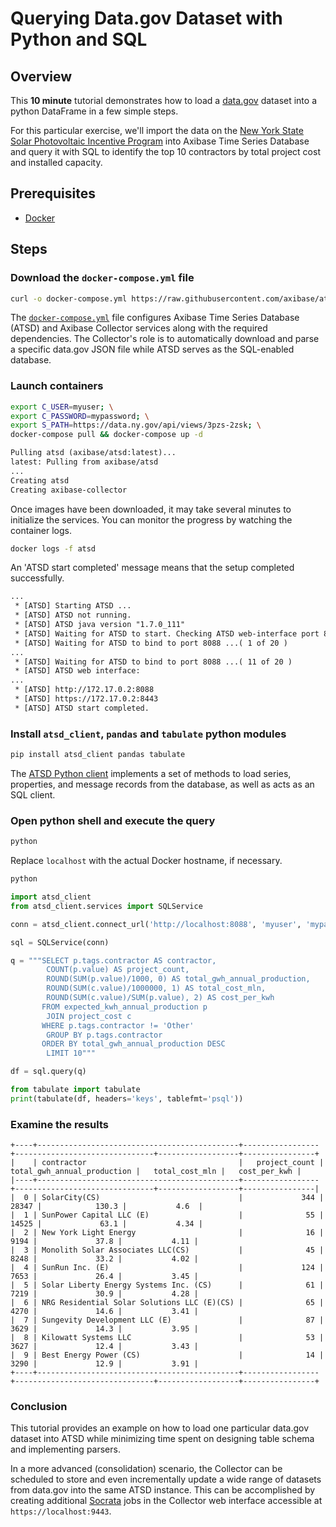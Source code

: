 # Querying Data.gov Dataset with Python and SQL

## Overview

This **10 minute** tutorial demonstrates how to load a [data.gov](https://catalog.data.gov/dataset/solar-photovoltaic-pv-incentive-program-completed-projects-by-city-and-contractor-beginnin) dataset into a python DataFrame in a few simple steps.

For this particular exercise, we'll import the data on the [New York State Solar Photovoltaic Incentive Program](https://www.nyserda.ny.gov/All-Programs/Programs/NY-Sun/Customers) into Axibase Time Series Database and query it with SQL to identify the top 10 contractors by total project cost and installed capacity.

## Prerequisites

* [Docker](https://docs.docker.com/engine/installation/)

## Steps

### Download the `docker-compose.yml` file

```sh
curl -o docker-compose.yml https://raw.githubusercontent.com/axibase/atsd-use-cases/master/SocrataPython/docker-compose.yml
```

The [`docker-compose.yml`](docker-compose.yml) file configures Axibase Time Series Database (ATSD) and Axibase Collector services along with the required dependencies. The Collector's role is to automatically download and parse a specific data.gov JSON file while ATSD serves as the SQL-enabled database.

### Launch containers

```sh
export C_USER=myuser; \
export C_PASSWORD=mypassword; \
export S_PATH=https://data.ny.gov/api/views/3pzs-2zsk; \
docker-compose pull && docker-compose up -d
```

```txt
Pulling atsd (axibase/atsd:latest)...
latest: Pulling from axibase/atsd
...
Creating atsd
Creating axibase-collector
```

Once images have been downloaded, it may take several minutes to initialize the services. You can monitor the progress by watching the container logs.

```sh
docker logs -f atsd
```

An 'ATSD start completed' message means that the setup completed successfully.

```txt
...
 * [ATSD] Starting ATSD ...
 * [ATSD] ATSD not running.
 * [ATSD] ATSD java version "1.7.0_111"
 * [ATSD] Waiting for ATSD to start. Checking ATSD web-interface port 8088 ...
 * [ATSD] Waiting for ATSD to bind to port 8088 ...( 1 of 20 )
...
 * [ATSD] Waiting for ATSD to bind to port 8088 ...( 11 of 20 )
 * [ATSD] ATSD web interface:
...
 * [ATSD] http://172.17.0.2:8088
 * [ATSD] https://172.17.0.2:8443
 * [ATSD] ATSD start completed.
```

### Install `atsd_client`, `pandas` and `tabulate` python modules

```sh
pip install atsd_client pandas tabulate
```

The [ATSD Python client](https://github.com/axibase/atsd-api-python) implements a set of methods to load series, properties, and message records from the database, as well as acts as an SQL client.

### Open python shell and execute the query

```sh
python
```

Replace `localhost` with the actual Docker hostname, if necessary.

```sh
python
```

```python
import atsd_client
from atsd_client.services import SQLService
```

```python
conn = atsd_client.connect_url('http://localhost:8088', 'myuser', 'mypassword')
```

```python
sql = SQLService(conn)
```

```python
q = """SELECT p.tags.contractor AS contractor,
        COUNT(p.value) AS project_count,
        ROUND(SUM(p.value)/1000, 0) AS total_gwh_annual_production,
        ROUND(SUM(c.value)/1000000, 1) AS total_cost_mln,
        ROUND(SUM(c.value)/SUM(p.value), 2) AS cost_per_kwh
       FROM expected_kwh_annual_production p
        JOIN project_cost c
       WHERE p.tags.contractor != 'Other'
        GROUP BY p.tags.contractor
       ORDER BY total_gwh_annual_production DESC
        LIMIT 10"""
```

```python
df = sql.query(q)
```

```python
from tabulate import tabulate
print(tabulate(df, headers='keys', tablefmt='psql'))
```

### Examine the results

```ls
+----+---------------------------------------------+-----------------+-------------------------------+------------------+----------------+
|    | contractor                                  |   project_count |   total_gwh_annual_production |   total_cost_mln |   cost_per_kwh |
|----+---------------------------------------------+-----------------+-------------------------------+------------------+----------------|
|  0 | SolarCity(CS)                               |             344 |                         28347 |            130.3 |           4.6  |
|  1 | SunPower Capital LLC (E)                    |              55 |                         14525 |             63.1 |           4.34 |
|  2 | New York Light Energy                       |              16 |                          9194 |             37.8 |           4.11 |
|  3 | Monolith Solar Associates LLC(CS)           |              45 |                          8248 |             33.2 |           4.02 |
|  4 | SunRun Inc. (E)                             |             124 |                          7653 |             26.4 |           3.45 |
|  5 | Solar Liberty Energy Systems Inc. (CS)      |              61 |                          7219 |             30.9 |           4.28 |
|  6 | NRG Residential Solar Solutions LLC (E)(CS) |              65 |                          4270 |             14.6 |           3.41 |
|  7 | Sungevity Development LLC (E)               |              87 |                          3629 |             14.3 |           3.95 |
|  8 | Kilowatt Systems LLC                        |              53 |                          3627 |             12.4 |           3.43 |
|  9 | Best Energy Power (CS)                      |              14 |                          3290 |             12.9 |           3.91 |
+----+---------------------------------------------+-----------------+-------------------------------+------------------+----------------+
```

### Conclusion

This tutorial provides an example on how to load one particular data.gov dataset into ATSD while minimizing time spent on designing table schema and implementing parsers.

In a more advanced (consolidation) scenario, the Collector can be scheduled to store and even incrementally update a wide range of datasets from data.gov into the same ATSD instance. This can be accomplished by creating additional [Socrata](https://github.com/axibase/axibase-collector/blob/master/jobs/socrata.md) jobs in the Collector web interface accessible at `https://localhost:9443`.
